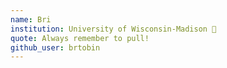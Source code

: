 ```yaml
---
name: Bri
institution: University of Wisconsin-Madison 🚩
quote: Always remember to pull!
github_user: brtobin
---
```


